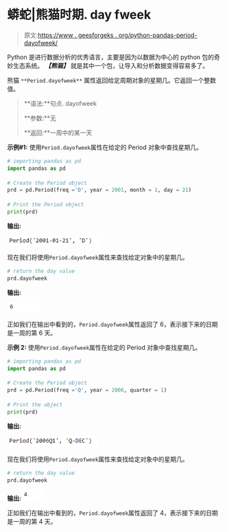 # 蟒蛇|熊猫时期. day fweek

> 原文:[https://www . geesforgeks . org/python-pandas-period-dayofweek/](https://www.geeksforgeeks.org/python-pandas-period-dayofweek/)

Python 是进行数据分析的优秀语言，主要是因为以数据为中心的 python 包的奇妙生态系统。 ***【熊猫】*** 就是其中一个包，让导入和分析数据变得容易多了。

熊猫 `**Period.dayofweek**` 属性返回给定周期对象的星期几。它返回一个整数值。

> **语法:**句点. dayofweek
> 
> **参数:**无
> 
> **返回:**一周中的某一天

**示例#1:** 使用`Period.dayofweek`属性在给定的 Period 对象中查找星期几。

```py
# importing pandas as pd
import pandas as pd

# Create the Period object
prd = pd.Period(freq ='D', year = 2001, month = 1, day = 21)

# Print the Period object
print(prd)
```

**输出:**

![](img/93b87a4a79dcf7d76c41b363b7d298a0.png)

现在我们将使用`Period.dayofweek`属性来查找给定对象中的星期几。

```py
# return the day value 
prd.dayofweek
```

**输出:**

![](img/e7b64256ec83c9a9163887b15f645528.png)

正如我们在输出中看到的，`Period.dayofweek`属性返回了 6，表示接下来的日期是一周的第 6 天。

**示例 2:** 使用`Period.dayofweek`属性在给定的 Period 对象中查找星期几。

```py
# importing pandas as pd
import pandas as pd

# Create the Period object
prd = pd.Period(freq ='Q', year = 2006, quarter = 1)

# Print the object
print(prd)
```

**输出:**

![](img/872e5cfe93c11d77a915107c84a00d08.png)

现在我们将使用`Period.dayofweek`属性来查找给定对象中的星期几。

```py
# return the day value 
prd.dayofweek
```

**输出:**
![](img/116555cc12077580c47437fd083bc42f.png)

正如我们在输出中看到的，`Period.dayofweek`属性返回了 4，表示接下来的日期是一周的第 4 天。